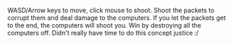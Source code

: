 WASD/Arrow keys to move, click mouse to shoot.
Shoot the packets to corrupt them and deal damage to the computers.
If you let the packets get to the end, the computers will shoot you. Win by destroying all the computers off. 
Didn't really have time to do this concept justice :/